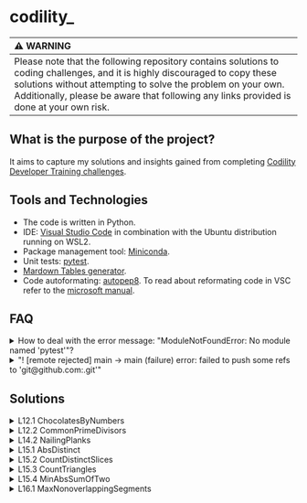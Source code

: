# codility_

| :warning: WARNING          |
|:---------------------------|
|Please note that the following repository contains solutions to coding challenges, and it is highly discouraged to copy these solutions without attempting to solve the problem on your own. Additionally, please be aware that following any links provided is done at your own risk.|



## What is the purpose of the project?

It aims to capture my solutions and insights gained from completing [Codility Developer Training challenges](https://app.codility.com/programmers/lessons/).

## Tools and Technologies

- The code is written in Python.
- IDE: [Visual Studio Code](https://code.visualstudio.com/docs)  in combination with the Ubuntu distribution running on WSL2.
- Package management tool: [Miniconda](https://docs.conda.io/en/latest/miniconda.html).
- Unit tests:  [pytest](https://docs.pytest.org/en/7.2.x/).
- [Mardown Tables generator](https://www.tablesgenerator.com/).
- Code autoformating: [autopep8](https://github.com/hhatto/autopep8). To read about reformating code in VSC refer to the [microsoft manual](https://learn.microsoft.com/en-us/visualstudio/python/formatting-python-code).

## FAQ
<details>
<summary>How to deal with the error message: "ModuleNotFoundError: No module named 'pytest'"? </summary>

In vscode "use the Python: Select Interpreter command from the Command Palette (Ctrl+Shift+P)" to activate interpereper of proper environements. For more information read the [vscode documentation](https://code.visualstudio.com/docs/python/environments).
</details>

<details>
<summary>"! [remote rejected] main -> main (failure) error: failed to push some refs to 'git@github.com:.git'"</summary>

  [Check wheather GitHub services are available](https://www.githubstatus.com/).
</details>

## Solutions
<details>
<summary>L12.1 ChocolatesByNumbers</summary>
  
### Task
A certain number of chocolates are arranged in a circle, and you start eating chocolates by taking specific steps around the circle. After each chocolate is eaten, it is replaced by a wrapper. You are asked to determine how many chocolates you can eat before you encounter the first wrapper by applying the Euclidean algorithm.
  
### Ideas and Solution
First thing to notice is the fact that the first wrapper encountered will be from the first eaten chocolate. Therefore, we aim to land in the start position.

Second, for the given number of chocolates L and the step increment S, the next candidate chocolate to be eaten is given by the equation `(0 + i*S) mod L`, where `i` is the current turn. This gives us an equation to solve: `(0 + i*S) mod L = 0`, which simplifies to `i*S = k*L`, where k is a positive integer. Now, there are two important constraints: `i` must be an integer value, and it also must be minimal. The only factor we can control is `k`.

We could set `k` to be equal to `S`, which would make `i` to be integer; However, it would be maximized. Instead, we aim to keep the denominator as large as possible. For that reason, assuming `S = s*gcd(S, L)`, we set `k = s`.  `i = (s*L)/(s*gcd(S, L))`, which leads to `i = L/gcd(S, L)` to be an integer and minimal.
</details>

<details>
<summary>L12.2 CommonPrimeDivisors</summary>
  
### Task
The task is to calculate the number of pairs that have the exact same set of prime factors by using either the greatest common divisor (gcd) or the least common multiple (lcm).
### Ideas and Solution
The first thing to notice is that for the given two numbers, the gcd is the product of all common prime factors for the numbers taken with the smallest power. For example, for `(2**2 * 3**11)` and `(2**4 * 3**2)`, the gcd is `(2**2 * 3**2)`.

The ideas is to "fully exclude" common factors out of the given numbers and then check if there is some uncommon part left. Devision enables us to exclude common minimum,, but there is potentially some rest left. Considert the example, `a=(2**1 * 3**2)` and `b=(2**2 * 3**1)`, then the `gcd(a,b)=(2**1 * 3**1)`, the devision by `gcd(a,b)` leaves us with `ra=3` anb `rb=2`. Even if the given numbers have common set of prime factors, we cannot conclude that yet.

To overcome this problem, we need to take an additional step and exclude the common factors between `rest`, the remainder of the division, and `gcd(a,b)` by finding the `gcd(rest, g)`. We repeat this step until the remainder is 1, which means that `gcd(a,b)` has included all the factors that were part of the number, or until `gcd(rest>1, g)` is greater than 1, which means that the original number (a and/or b) contains some uncommon factors that were not present in `gcd(a,b)`. This process must be done for both numbers.

### Conclusion
- The gcd is the product of common prime factors taken with the smallest power. 
- To completely exclude common factors "hidden" in `g=gcd(a,b)`, we need to use devision along with the gcd between the remainder of the division and g.
</details>
  
<details>
<summary>L14.2 NailingPlanks</summary>
  
### Task
The task is to determine the minimum number of nails needed to mount all the given planks according to the provided nailing sequence. You are given two lists that specify the starting and ending positions of each plank, as well as a list that specifies the order in which the planks should be nailed.

### Ideas
The goal is to use the Binary Search(BS) algorithm to optimize the solution. Here are some possible options:
A) Use BS to search for the exact number of nails required. The problem with this approach is that validating each candidate number will result in repeated calculations.
B) Use BS to find a nail that matches an interval and has the smallest position among all other nails matching the interval. Then, iterate through the nails sequentially to find the one with the smallest id.

### Conclusion
- Solution B. Score: 62%. =(
</details>
  
<details>
<summary>L15.1 AbsDistinct</summary>
  
### Task
The goal is to apply the caterpillar method to find distinct absolute value in the given sorted list of integers.
### Ideas and Solution
The Caterpillar method (CM) enables traversal of absolute values in a given list from largest to smallest, ensuring that each value is visited exactly once. CM requires two pointers (integers), which I set to point to either end of the list. In each iteration step, exactly one decision is made: whether to count the value with the largest absolute value (which I call "current") or not, if it is a duplicate. Afterward, the pointer for the current value should be adjusted.

The fact that each position is visited exactly once in descending order of absolute values means that dealing with duplicates requires only knowledge of the value of the previous "current" value.

### Example
Given the list:  [-20,5,10,20,20]

| itteration | 0    | 1  | 2   | 3   | 4  |
|------------|------|----|-----|-----|----|
| previous   | None | 20 | 20  | -20 | 10 |
| current    | 20   | 20 | -20 | 10  | 5  |
| counter    | +1   | +0 | +0  | +1  | +1 |

Result: 3

Notice, how the comparison between previous and current influences the counter. Also, the absolute values of "current" are ordered in descending order.

### Conclusion
- The Caterpillar method is a technique that can be used to traverse a sorted list of integers in descending order of absolute value.
- Each step can be abstracted as a pair of integers (a,b); In each step an integere with the biggest absolute value is changed.
</details>

<details>

<summary>L15.2 CountDistinctSlices</summary>

### Task
The objective is to use the caterpillar method to identify distinct slices, which are slices containing only unique numbers. A slice is defined as a pair of indices (a, b) where a < b.

### Ideas and Solution

To keep track of duplicates, a dictionary is used with numbers as keys and the index of their last encounter in the list as values. The dictionary is updated on each encounter. If the latest stored index for the current number is greater than the position of the current caterpillar head, then a duplicate value has been found.

The caterpillar's tail and head start at the beginning of the list. As long as no duplicates are encountered, the head keeps expanding. On encountering a duplicate, the caterpillar's tail is set to the position immediately after the previous duplicate. This ensures that any slice containing both positions with the duplicate at the same time is excluded.

To count the number of possible slices, we use an increment that is equal to the current interval length. This increment increases by one with each expansion step of the caterpillar (head movement). However, when duplicates are encountered (tail movement), the increment must be adjusted to take into account the new length of the caterpillar.

### Example

Below is an adjacency matrix M[i,j], representing slices, where each slice starts at index i and ends at index j.

|    index   |   0   |  1  |  2 |  3 |   4   |  5  |  6 |
|:----------:|:-----:|:---:|:--:|:--:|:-----:|:---:|:--:|
| input list | **2** | _3_ |  4 |  5 | **2** | _3_ |  4 |
|            |   T1  |     |    | H1 |       |     |    |
|            |       |  T2 |    |    |   H2  |     |    |
|            |       |     | T3 |    |       |     | H* |
|  increment |   +1  |  +2 | +3 | +4 |   +4  |  +4 | +5 |
|            |  j=0  |  1  |  2 |  3 |   4   |  5  |  6 |
|     i=0    |   V   |  V  |  V |  V |   X   |  X  |  X |
|      1     |   X   |  V  |  V |  V |   V   |  X  |  X |
|      2     |   X   |  X  |  V |  V |   V   |  V  |  V |
|      3     |   X   |  X  |  X |  V |   V   |  V  |  V |
|      4     |   X   |  X  |  X |  X |   V   |  V  |  V |
|      5     |   X   |  X  |  X |  X |   X   |  V  |  V |
|      6     |   X   |  X  |  X |  X |   X   |  X  |  V |

</details>

<details> 
<summary>L15.3 CountTriangles</summary>

### Task
The goal is to use the caterpillar algorithm to find the number of triangles that can be constructed from a given list of integers.

### Ideas and Solution
To form a triangle, the sum of any two sides must be greater than the third side. This is known as the triangle inequality condition. To find all valid triplets (a, b, c), we need to explore all possible values for a, b, and c.

We can determine the valid interval for b by combining the three triangle conditions into the expression abs(c - a) < b < c + a. If we limit the integers to 1 <= a <= b <= c, then the condition can be simplified to c - a < b < c + a. Since b is less than or equal to c, and a is at least 1, the condition b < a + c is always met. Therefore, we are left with the condition c - a < b.

Now, we need to decide how to traverse a, b, and c and what initial values to select. To do this, we will keep b fixed and search for suitable values of a and c. There are two cases to consider:

   1. If c - a >= b, then we can either increase a or decrease c. By setting c to be the minimum value, we only need to adjust a.

   2. If c - a < b, then any value a', such a<=a'<=b, is suitable too. Thus, we set a to be the minimum value.

By adopting this approach, we can explore all possible triplet values by fixing the middle value of b and adjusting the left and right parts of a and c.
</details>


<details> 
<summary>L15.4 MinAbsSumOfTwo</summary>

### Task
The goal is to use the caterpillar algorithm to find the smallest possible absolute value of the sum of any two elements from a given list of values.

### Ideas and Solution
The first step is to sort the given list of integers in ascending order. The head of the caterpillar points to the maximum value in the list (the last value) and the tail points to the minimum value (the first value). We only need to consider a pair of indexes once, without permutations.

Let posT and posH be the indexes of the numbers in the given list, and valT and valH be their corresponding values. Also, let `sum` be defined as the sum of valT and valH.

By looking at the matrix, one can notice that if the sum > 0 (e.g., (-10, 20)), then it is also minimal for any tail value, because valT <= valT' for posT < posT', so valT + valH < valT' + valH. Therefore we can ignore the value by moving posH one position back(exclude column).

Also, if val < 0, then because valH + valT <= valH' + valT for posT < posT', so the val is the minimal value (row), and we can ignore the rest of the values by moving the posT one position forward(exclude row).

If sum is zero, then we have found the smallest possible result.

In each step we take the minimal value.

### Example
(tail, head)
|         | **-10** | **-8** | **0** | **1** | **8** | **20** |
|:-------:|:-------:|:------:|:-----:|:-----:|:-----:|:------:|
| **-10** |   -20   |   -18  |  -10  |   -9  |   -2  |   10   |
|  **-8** |    X    |   -16  |   -8  |   -7  |   0   |   12   |
|  **0**  |    X    |    X   |   0   |   1   |   8   |   20   |
|  **1**  |    X    |    X   |   X   |   2   |   9   |   21   |
|  **8**  |    X    |    X   |   X   |   X   |   16  |   28   |
|  **20** |    X    |    X   |   X   |   X   |   X   |   40   |

</details>

<details>
<summary>L16.1 MaxNonoverlappingSegments</summary>
  
### Task
  The goal is to apply a greedy method to find the maximum number of non-overlapping segments for a given set of segments sorted by their end positions. Each segment is represented by its beginning and end positions, which are provided in two separate lists - one for beginning positions and another for end positions.

### Ideas and Solution
  
Observations:

- There may be several sets that lead to an optimal solution, and some of them may not necessarily contain the first interval (Example 1).
- Non-overlapping intervals are always a part of an optimal solution.
- Any interval with index j > i that intersects with the interval with index i also intersects with intervals with index k such that j > k > i (Example 2).
  
Initially, I declined the idea of repeatedly picking the first non-overlapping segment from the list. However, after considering possible counterexamples, I realized that the approach might work. One concern was that it seemed to always pick the first given segment, which may not necessarily be part of an optimal solution.  
  
To investigate this further, I asked whether there is always at least one set leading to an optimal solution that includes the first segment. Although it is possible for other sets not to include the first segment and still lead to an optimal solution (Example 1), the answer to the question is "yes." Suppose that neither optimal solution includes the first segment, s0. We can still take any optimal solution {s10, s55, ...} and replace the first element s10 with s0 to obtain another optimal solution {s10, s55, ...} (Contradiction). This replacement is possible because s10 and s55 do not overlap, so s55 is also not overlapping with s0, because it begins later than s10 ends, which ends earlier than s0 does, so the begin of s55 lies later that the end of s0.
  
Given that the first segment in the problem is always part of some optimal solution, we can focus on selecting subsequent non-overlapping segments to construct an optimal solution. This reduces the problem to a subproblem containing only segments that do not overlap with the first segment.To solve this subproblem, we can use the replacement argument mentioned earlier. That is, we can take any optimal solution for the subproblem and construct a new optimal solution that includes the next first non-overlapping segment.By repeatedly applying this replacement argument, we can construct an optimal solution for the entire problem. 
   
### Examples
1. [0,2][1,3][4,5]. Two optimal solutions: {[0,2],[4,5]} and {[1,3],[4,5]}
2. [0,3][4,5][1,6]. The third segement intersects the first and the second segments.
3. [0,6],[1,2],[3,4],[5,6]. Segments are ordered by there begins (wrong). Optimal solution does not include first segement.
</details>

